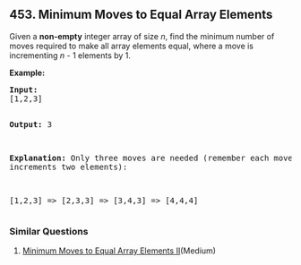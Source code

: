 ## 453. Minimum Moves to Equal Array Elements

<p>Given a <b>non-empty</b> integer array of size <i>n</i>, find the minimum number of moves required to make all array elements equal, where a move is incrementing <i>n</i> - 1 elements by 1.</p>

<p><b>Example:</b>
<pre>
<b>Input:</b>
[1,2,3]

<b>Output:</b>
3

<b>Explanation:</b>
Only three moves are needed (remember each move increments two elements):

[1,2,3]  =>  [2,3,3]  =>  [3,4,3]  =>  [4,4,4]
</pre>
</p>

### Similar Questions
  1. [Minimum Moves to Equal Array Elements II](https://github.com/openset/leetcode/tree/master/solution/minimum-moves-to-equal-array-elements-ii)(Medium)
